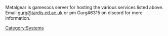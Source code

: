 Metalgear is gamesocs server for hosting the various services listed
above. Email gurg@tardis.ed.ac.uk or pm Gurg#6315 on discord for more
information.

[Category:Systems](Category:Systems "wikilink")